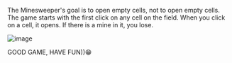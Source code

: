 The Minesweeper's goal 
is to open empty cells, not to open empty cells. 
The game starts with the first click on any cell on the field. 
When you click on a cell, it opens. If there is a mine in it, you lose.



 ![image](https://user-images.githubusercontent.com/73960118/120792717-9d24a200-c53e-11eb-89e0-592841446f50.png)


GOOD GAME, HAVE FUN))😁
